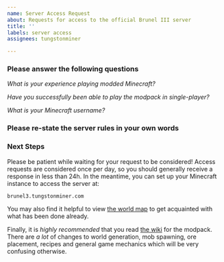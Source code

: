 ```yaml
---
name: Server Access Request
about: Requests for access to the official Brunel III server
title: ''
labels: server access
assignees: tungstonminer

---
```


### Please answer the following questions

*What is your experience playing modded Minecraft?*

*Have you successfully been able to play the modpack in single-player?*

*What is your Minecraft username?*

### Please re-state the server rules in your own words

### Next Steps

Please be patient while waiting for your request to be considered!  Access requests are considered once per day, so you should generally receive a response in less than 24h.  In the meantime, you can set up your Minecraft instance to access the server at:

`brunel3.tungstonminer.com`

You may also find it helpful to view [the world map](http://brunel3.tungstonminer.com:8123) to get acquainted with what has been done already.

Finally, it is *highly recommended* that you read [the wiki](https://github.com/tungstonminer/brunel-3/wiki) for the modpack.  There are *a lot* of changes to world generation, mob spawning, ore placement, recipes and general game mechanics which will be very confusing otherwise.
